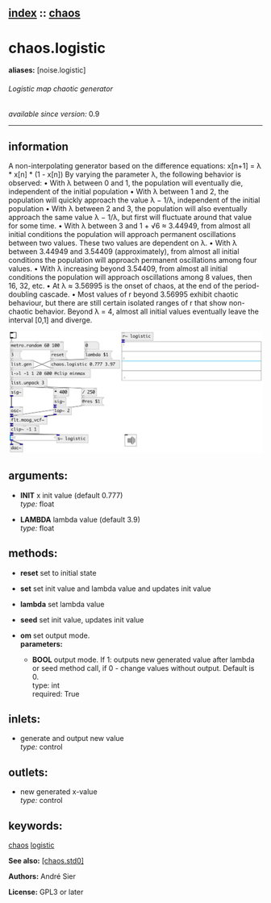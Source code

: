 [index](index.html) :: [chaos](category_chaos.html)
---

# chaos.logistic
**aliases:** [noise.logistic]


###### Logistic map chaotic generator

*available since version:* 0.9

---


## information
A non-interpolating generator based on the difference equations: x[n+1] = λ * x[n] * (1 - x[n]) By varying the parameter λ, the following behavior is observed: • With λ between 0 and 1, the population will eventually die, independent of the initial population • With λ between 1 and 2, the population will quickly approach the value λ − 1/λ, independent of the initial population • With λ between 2 and 3, the population will also eventually approach the same value λ − 1/λ, but first will fluctuate around that value for some time. • With λ between 3 and 1 + √6 ≈ 3.44949, from almost all initial conditions the population will approach permanent oscillations between two values. These two values are dependent on λ. • With λ between 3.44949 and 3.54409 (approximately), from almost all initial conditions the population will approach permanent oscillations among four values. • With λ increasing beyond 3.54409, from almost all initial conditions the population will approach oscillations among 8 values, then 16, 32, etc. • At λ ≈ 3.56995 is the onset of chaos, at the end of the period-doubling cascade. • Most values of r beyond 3.56995 exhibit chaotic behaviour, but there are still certain isolated ranges of r that show non-chaotic behavior. Beyond λ = 4, almost all initial values eventually leave the interval [0,1] and diverge.


[![example](../examples/img/chaos.logistic.jpg)](../examples/pd/chaos.logistic.pd)



## arguments:

* **INIT**
x init value (default 0.777)<br>
_type:_ float<br>

* **LAMBDA**
lambda value (default 3.9)<br>
_type:_ float<br>



## methods:

* **reset**
set to initial state<br>

* **set**
set init value and lambda value and updates init value<br>

* **lambda**
set lambda value<br>

* **seed**
set init value, updates init value<br>

* **om**
set output mode.<br>
  __parameters:__
  - **BOOL** output mode. If 1: outputs new generated value after lambda or seed method call, if 0 - change values without output. Default is 0.<br>
    type: int <br>
    required: True <br>






## inlets:

* generate and output new value<br>
_type:_ control



## outlets:

* new generated x-value<br>
_type:_ control



## keywords:

[chaos](keywords/chaos.html)
[logistic](keywords/logistic.html)



**See also:**
[\[chaos.std0\]](chaos.std0.html)




**Authors:** André Sier




**License:** GPL3 or later





